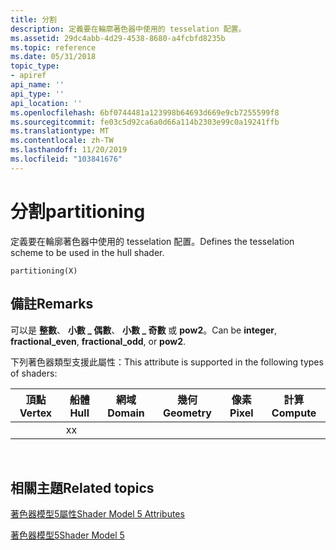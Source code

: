 ```yaml
---
title: 分割
description: 定義要在輪廓著色器中使用的 tesselation 配置。
ms.assetid: 29dc4abb-4d29-4538-8680-a4fcbfd8235b
ms.topic: reference
ms.date: 05/31/2018
topic_type:
- apiref
api_name: ''
api_type: ''
api_location: ''
ms.openlocfilehash: 6bf0744481a123998b64693d669e9cb7255599f8
ms.sourcegitcommit: fe03c5d92ca6a0d66a114b2303e99c0a19241ffb
ms.translationtype: MT
ms.contentlocale: zh-TW
ms.lasthandoff: 11/20/2019
ms.locfileid: "103841676"
---
```

# <a name="partitioning"></a><span data-ttu-id="a6581-103">分割</span><span class="sxs-lookup"><span data-stu-id="a6581-103">partitioning</span></span>

<span data-ttu-id="a6581-104">定義要在輪廓著色器中使用的 tesselation 配置。</span><span class="sxs-lookup"><span data-stu-id="a6581-104">Defines the tesselation scheme to be used in the hull shader.</span></span>


```
partitioning(X)    
```



## <a name="remarks"></a><span data-ttu-id="a6581-105">備註</span><span class="sxs-lookup"><span data-stu-id="a6581-105">Remarks</span></span>

<span data-ttu-id="a6581-106">可以是 **整數**、 **小數 \_ 偶數**、 **小數 \_ 奇數** 或 **pow2**。</span><span class="sxs-lookup"><span data-stu-id="a6581-106">Can be **integer**, **fractional\_even**, **fractional\_odd**, or **pow2**.</span></span>

<span data-ttu-id="a6581-107">下列著色器類型支援此屬性：</span><span class="sxs-lookup"><span data-stu-id="a6581-107">This attribute is supported in the following types of shaders:</span></span>



| <span data-ttu-id="a6581-108">頂點</span><span class="sxs-lookup"><span data-stu-id="a6581-108">Vertex</span></span> | <span data-ttu-id="a6581-109">船體</span><span class="sxs-lookup"><span data-stu-id="a6581-109">Hull</span></span> | <span data-ttu-id="a6581-110">網域</span><span class="sxs-lookup"><span data-stu-id="a6581-110">Domain</span></span> | <span data-ttu-id="a6581-111">幾何</span><span class="sxs-lookup"><span data-stu-id="a6581-111">Geometry</span></span> | <span data-ttu-id="a6581-112">像素</span><span class="sxs-lookup"><span data-stu-id="a6581-112">Pixel</span></span> | <span data-ttu-id="a6581-113">計算</span><span class="sxs-lookup"><span data-stu-id="a6581-113">Compute</span></span> |
|--------|------|--------|----------|-------|---------|
|        | <span data-ttu-id="a6581-114">x</span><span class="sxs-lookup"><span data-stu-id="a6581-114">x</span></span>    |        |          |       |         |



 

## <a name="related-topics"></a><span data-ttu-id="a6581-115">相關主題</span><span class="sxs-lookup"><span data-stu-id="a6581-115">Related topics</span></span>

<dl> <dt>

[<span data-ttu-id="a6581-116">著色器模型5屬性</span><span class="sxs-lookup"><span data-stu-id="a6581-116">Shader Model 5 Attributes</span></span>](d3d11-graphics-reference-sm5-attributes.md)
</dt> <dt>

[<span data-ttu-id="a6581-117">著色器模型5</span><span class="sxs-lookup"><span data-stu-id="a6581-117">Shader Model 5</span></span>](d3d11-graphics-reference-sm5.md)
</dt> </dl>

 

 




